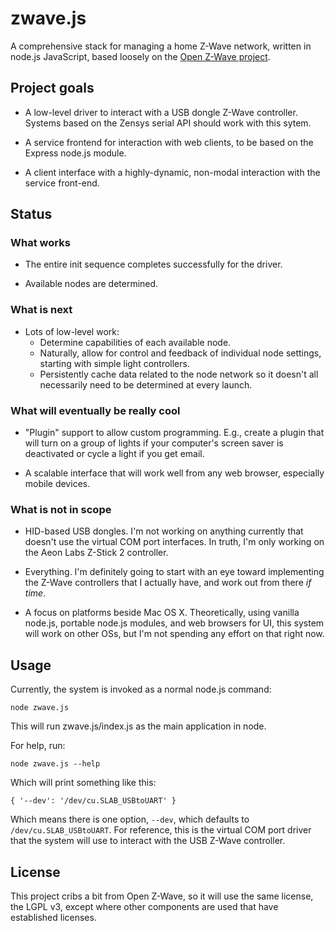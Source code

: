 # zwave.js

A comprehensive stack for managing a home Z-Wave network, written in node.js JavaScript,  based loosely on the [Open Z-Wave project](http://code.google.com/p/open-zwave/).

## Project goals

* A low-level driver to interact with a USB dongle Z-Wave controller.  Systems based on the Zensys serial API should work with this sytem.

* A service frontend for interaction with web clients, to be based on the Express node.js
module.

* A client interface with a highly-dynamic, non-modal interaction with the service
front-end.

## Status

### What works

* The entire init sequence completes successfully for the driver.

* Available nodes are determined.

### What is next

* Lots of low-level work:
    * Determine capabilities of each available node.
    * Naturally, allow for control and feedback of individual node settings, starting with simple light controllers.
    * Persistently cache data related to the node network so it doesn't all necessarily need to be determined at every launch.
    
### What will eventually be really cool

* "Plugin" support to allow custom programming.  E.g., create a plugin that will turn
on a group of lights if your computer's screen saver is deactivated or cycle a light if you get email.

* A scalable interface that will work well from any web browser, especially mobile devices.

### What is not in scope

* HID-based USB dongles.  I'm not working on anything currently that doesn't use the
virtual COM port interfaces.  In truth, I'm only working on the Aeon Labs Z-Stick 2 controller.

* Everything.  I'm definitely going to start with an eye toward implementing the Z-Wave controllers that I actually have, and work out from there _if time_.

* A focus on platforms beside Mac OS X.  Theoretically, using vanilla node.js, 
portable node.js modules, and web browsers for UI, this system will work on other OSs, but I'm not spending any effort on that right now.

## Usage

Currently, the system is invoked as a normal node.js command:

    node zwave.js
    
This will run zwave.js/index.js as the main application in node.

For help, run:

    node zwave.js --help

Which will print something like this:

    { '--dev': '/dev/cu.SLAB_USBtoUART' }

Which means there is one option, ```--dev```, which defaults to ```/dev/cu.SLAB_USBtoUART```.  For reference, this is the virtual COM port driver that the system will use to interact with the USB Z-Wave controller.

## License

This project cribs a bit from Open Z-Wave, so it will use the same license, the LGPL v3,
except where other components are used that have established licenses.

